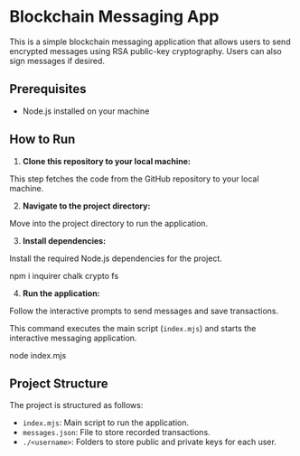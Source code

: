 # Blockchain Messaging App

This is a simple blockchain messaging application that allows users to send encrypted messages using RSA public-key cryptography. Users can also sign messages if desired.

## Prerequisites

- Node.js installed on your machine

## How to Run

1. **Clone this repository to your local machine:**

This step fetches the code from the GitHub repository to your local machine.

2. **Navigate to the project directory:**

Move into the project directory to run the application.

3. **Install dependencies:**

Install the required Node.js dependencies for the project.

npm i inquirer chalk crypto fs

4. **Run the application:**

Follow the interactive prompts to send messages and save transactions.

This command executes the main script (`index.mjs`) and starts the interactive messaging application.

node index.mjs

## Project Structure

The project is structured as follows:

- `index.mjs`: Main script to run the application.
- `messages.json`: File to store recorded transactions.
- `./<username>`: Folders to store public and private keys for each user.
